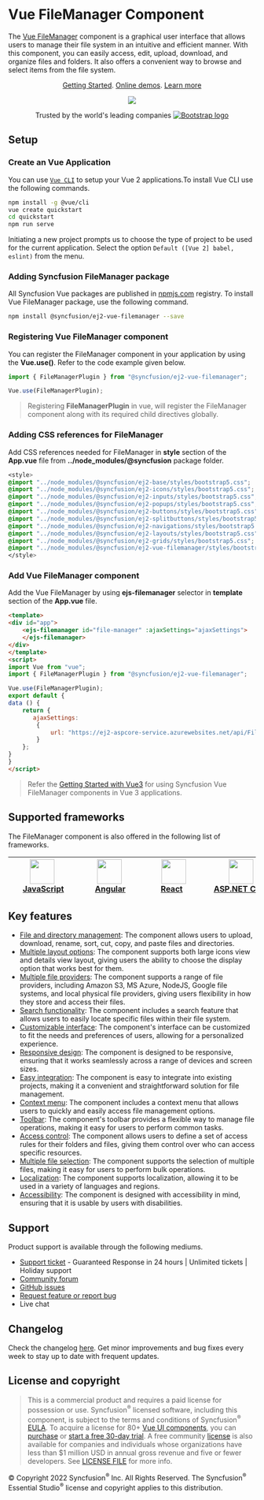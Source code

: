 # Vue FileManager Component

The [Vue FileManager](https://www.syncfusion.com/vue-components/vue-file-manager?utm_source=npm&utm_medium=listing&utm_campaign=vue-file-manager-npm) component is a graphical user interface that allows users to manage their file system in an intuitive and efficient manner. With this component, you can easily access, edit, upload, download, and organize files and folders. It also offers a convenient way to browse and select items from the file system.

<p align="center">
  <a href="https://ej2.syncfusion.com/vue/documentation/file-manager/getting-started/?utm_source=npm&utm_medium=listing&utm_campaign=vue-file-manager-npm">Getting Started</a>.
  <a href="https://ej2.syncfusion.com/vue/demos/?utm_source=npm&utm_medium=listing&utm_campaign=vue-file-manager-npm#/bootstrap5/file-manager/overview.html">Online demos</a>.
     <a href="https://www.syncfusion.com/vue-components/vue-file-manager?utm_source=npm&utm_medium=listing&utm_campaign=vue-file-manager-npm">Learn more</a>
</p>

<p align="center">
<img src="https://raw.githubusercontent.com/SyncfusionExamples/nuget-img/master/vue/vue-filemanager.png">
</P>

<p align="center">
Trusted by the world's leading companies
  <a href="https://www.syncfusion.com">
    <img src="https://raw.githubusercontent.com/SyncfusionExamples/nuget-img/master/syncfusion/syncfusion-trusted-companies.webp" alt="Bootstrap logo">
  </a>
</p>

## Setup

### Create an Vue Application

You can use [`Vue CLI`](https://github.com/vuejs/vue-cli) to setup your Vue 2 applications.To install Vue CLI use the following commands.

```bash
npm install -g @vue/cli
vue create quickstart
cd quickstart
npm run serve
```
Initiating a new project prompts us to choose the type of project to be used for the current application. Select the option `Default ([Vue 2] babel, eslint)` from the menu.

### Adding Syncfusion FileManager package

All Syncfusion Vue packages are published in [npmjs.com](https://www.npmjs.com/~syncfusionorg) registry. To install Vue FileManager package, use the following command.

```bash
npm install @syncfusion/ej2-vue-filemanager --save
```

### Registering Vue FileManager component

You can register the FileManager component in your application by using the **Vue.use()**. Refer to the code example given below.

```typescript
import { FileManagerPlugin } from "@syncfusion/ej2-vue-filemanager";

Vue.use(FileManagerPlugin);
```
> Registering **FileManagerPlugin** in vue, will register the FileManager component along with its required child directives globally.

### Adding CSS references for FileManager

Add CSS references needed for FileManager in **style** section of the **App.vue** file from **../node_modules/@syncfusion** package folder.

```css
<style>
@import "../node_modules/@syncfusion/ej2-base/styles/bootstrap5.css";
@import "../node_modules/@syncfusion/ej2-icons/styles/bootstrap5.css";
@import "../node_modules/@syncfusion/ej2-inputs/styles/bootstrap5.css";
@import "../node_modules/@syncfusion/ej2-popups/styles/bootstrap5.css";
@import "../node_modules/@syncfusion/ej2-buttons/styles/bootstrap5.css";
@import "../node_modules/@syncfusion/ej2-splitbuttons/styles/bootstrap5.css";
@import "../node_modules/@syncfusion/ej2-navigations/styles/bootstrap5.css";
@import "../node_modules/@syncfusion/ej2-layouts/styles/bootstrap5.css";
@import "../node_modules/@syncfusion/ej2-grids/styles/bootstrap5.css";
@import "../node_modules/@syncfusion/ej2-vue-filemanager/styles/bootstrap5.css";
</style>
```

### Add Vue FileManager component

Add the Vue FileManager by using **ejs-filemanager** selector in **template** section of the **App.vue** file.

```html
<template>
<div id="app">
    <ejs-filemanager id="file-manager" :ajaxSettings="ajaxSettings">
    </ejs-filemanager>
</div>
</template>
<script>
import Vue from "vue";
import { FileManagerPlugin } from "@syncfusion/ej2-vue-filemanager";

Vue.use(FileManagerPlugin);
export default {
data () {
    return {
       ajaxSettings:
        {
            url: "https://ej2-aspcore-service.azurewebsites.net/api/FileManager/FileOperations"
        }
    };
}
}
</script>
```
> Refer the [Getting Started with Vue3](https://ej2.syncfusion.com/vue/documentation/file-manager/getting-started-vue-3/) for using Syncfusion Vue FileManager components in Vue 3 applications.


## Supported frameworks

The FileManager component is also offered in the following list of frameworks.

| [<img src="https://ej2.syncfusion.com/github/images/js.svg" height="50" />](https://www.syncfusion.com/javascript-ui-controls?utm_medium=listing&utm_source=github)<br/>&nbsp;&nbsp;&nbsp;&nbsp;&nbsp;[JavaScript](https://www.syncfusion.com/javascript-ui-controls?utm_medium=listing&utm_source=github)&nbsp;&nbsp;&nbsp;&nbsp; | [<img src="https://ej2.syncfusion.com/github/images/angular.svg"  height="50" />](https://www.syncfusion.com/angular-components/?utm_medium=listing&utm_source=github)<br/>&nbsp;&nbsp;&nbsp;&nbsp;&nbsp;&nbsp;&nbsp;[Angular](https://www.syncfusion.com/angular-components/?utm_medium=listing&utm_source=github)&nbsp;&nbsp;&nbsp;&nbsp;&nbsp;&nbsp; | [<img src="https://ej2.syncfusion.com/github/images/react.svg" height="50" />](https://www.syncfusion.com/react-ui-components?utm_medium=listing&utm_source=github)<br/>&nbsp;&nbsp;&nbsp;&nbsp;&nbsp;&nbsp;&nbsp;[React](https://www.syncfusion.com/react-ui-components?utm_medium=listing&utm_source=github)&nbsp;&nbsp;&nbsp;&nbsp;&nbsp;&nbsp;&nbsp;&nbsp;&nbsp; | [<img src="https://ej2.syncfusion.com/github/images/netcore.svg" height="50" />](https://www.syncfusion.com/aspnet-core-ui-controls?utm_medium=listing&utm_source=github)<br/>&nbsp;&nbsp;[ASP.NET&nbsp;Core](https://www.syncfusion.com/aspnet-core-ui-controls?utm_medium=listing&utm_source=github)&nbsp;&nbsp; | [<img src="https://ej2.syncfusion.com/github/images/netmvc.svg" height="50" />](https://www.syncfusion.com/aspnet-mvc-ui-controls?utm_medium=listing&utm_source=github)<br/>&nbsp;&nbsp;[ASP.NET&nbsp;MVC](https://www.syncfusion.com/aspnet-mvc-ui-controls?utm_medium=listing&utm_source=github)&nbsp;&nbsp; | 
| :-----: | :-----: | :-----: | :-----: | :-----: |


## Key features
 
* [File and directory management](https://ej2.syncfusion.com/vue/demos/?utm_source=npm&utm_medium=listing&utm_campaign=vue-file-manager-npm#/bootstrap5/file-manager/directory-upload.html): The component allows users to upload, download, rename, sort, cut, copy, and paste files and directories.
* [Multiple layout options](https://ej2.syncfusion.com/vue/documentation/file-manager/user-interface/?utm_source=npm&utm_medium=listing&utm_campaign=vue-file-manager-npm#view): The component supports both large icons view and details view layout, giving users the ability to choose the display option that works best for them.
* [Multiple file providers](https://ej2.syncfusion.com/vue/demos/?utm_source=npm&utm_medium=listing&utm_campaign=vue-file-manager-npm#/bootstrap5/file-manager/azure-service.html): The component supports a range of file providers, including Amazon S3, MS Azure, NodeJS, Google file systems, and local physical file providers, giving users flexibility in how they store and access their files.
* [Search functionality](https://ej2.syncfusion.com/vue/documentation/file-manager/file-operations/?utm_source=npm&utm_medium=listing&utm_campaign=vue-file-manager-npm#search): The component includes a search feature that allows users to easily locate specific files within their file system.
* [Customizable interface](https://ej2.syncfusion.com/vue/demos/?utm_source=npm&utm_medium=listing&utm_campaign=vue-file-manager-npm#/bootstrap5/file-manager/custom-thumbnail.html): The component's interface can be customized to fit the needs and preferences of users, allowing for a personalized experience.
* [Responsive design](https://ej2.syncfusion.com/vue/demos/?utm_source=npm&utm_medium=listing&utm_campaign=vue-file-manager-npm#/bootstrap5/file-manager/overview.html): The component is designed to be responsive, ensuring that it works seamlessly across a range of devices and screen sizes.
* [Easy integration](https://ej2.syncfusion.com/vue/documentation/file-manager/getting-started/?utm_source=npm&utm_medium=listing&utm_campaign=vue-file-manager-npm): The component is easy to integrate into existing projects, making it a convenient and straightforward solution for file management.
* [Context menu](https://ej2.syncfusion.com/vue/documentation/file-manager/user-interface/?utm_source=npm&utm_medium=listing&utm_campaign=vue-file-manager-npm#context-menu): The component includes a context menu that allows users to quickly and easily access file management options.
* [Toolbar](https://ej2.syncfusion.com/vue/documentation/file-manager/user-interface/?utm_source=npm&utm_medium=listing&utm_campaign=vue-file-manager-npm#toolbar): The component's toolbar provides a flexible way to manage file operations, making it easy for users to perform common tasks.
* [Access control](https://ej2.syncfusion.com/vue/documentation/file-manager/access-control/?utm_source=npm&utm_medium=listing&utm_campaign=vue-file-manager-npm): The component allows users to define a set of access rules for their folders and files, giving them control over who can access specific resources.
* [Multiple file selection](https://ej2.syncfusion.com/vue/documentation/file-manager/multiple-selection/?utm_source=npm&utm_medium=listing&utm_campaign=vue-file-manager-npm): The component supports the selection of multiple files, making it easy for users to perform bulk operations.
* [Localization](https://ej2.syncfusion.com/vue/documentation/file-manager/localization/?utm_source=npm&utm_medium=listing&utm_campaign=vue-file-manager-npm): The component supports localization, allowing it to be used in a variety of languages and regions.
* [Accessibility](https://ej2.syncfusion.com/vue/documentation/file-manager/accessibility/?utm_source=npm&utm_medium=listing&utm_campaign=vue-file-manager-npm): The component is designed with accessibility in mind, ensuring that it is usable by users with disabilities.

## Support

Product support is available through the following mediums.

* [Support ticket](https://support.syncfusion.com/support/tickets/create) - Guaranteed Response in 24 hours | Unlimited tickets | Holiday support
* [Community forum](https://www.syncfusion.com/forums/vue?utm_source=npm&utm_medium=listing&utm_campaign=vue-filemanager-npm)
* [GitHub issues](https://github.com/syncfusion/ej2-vue-ui-components/issues/new)
* [Request feature or report bug](https://www.syncfusion.com/feedback/vue?utm_source=npm&utm_medium=listing&utm_campaign=vue-filemanager-npm)
* Live chat

## Changelog

Check the changelog [here](https://github.com/syncfusion/ej2-vue-ui-components/blob/master/components/filemanager/CHANGELOG.md?utm_source=npm&utm_medium=listing&utm_campaign=vue-filemanager-npm). Get minor improvements and bug fixes every week to stay up to date with frequent updates.

## License and copyright

> This is a commercial product and requires a paid license for possession or use. Syncfusion<sup>®</sup> licensed software, including this component, is subject to the terms and conditions of Syncfusion<sup>®</sup> [EULA](https://www.syncfusion.com/eula/es/). To acquire a license for 80+ [Vue UI components](https://www.syncfusion.com/vue-components), you can [purchase](https://www.syncfusion.com/sales/products) or [start a free 30-day trial](https://www.syncfusion.com/account/manage-trials/start-trials).
> A free community [license](https://www.syncfusion.com/products/communitylicense) is also available for companies and individuals whose organizations have less than $1 million USD in annual gross revenue and five or fewer developers.
See [LICENSE FILE](https://github.com/syncfusion/ej2-vue-ui-components/blob/master/license?utm_source=npm&utm_medium=listing&utm_campaign=vue-filemanager-npm) for more info.

&copy; Copyright 2022 Syncfusion<sup>®</sup> Inc. All Rights Reserved. The Syncfusion<sup>®</sup> Essential Studio<sup>®</sup> license and copyright applies to this distribution.